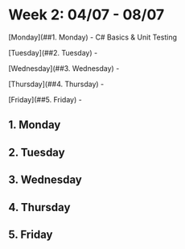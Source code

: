 # Week 2: 04/07 - 08/07

[Monday](##1. Monday) - C# Basics & Unit Testing

[Tuesday](##2. Tuesday) - 

[Wednesday](##3. Wednesday) - 

[Thursday](##4. Thursday) - 

[Friday](##5. Friday) - 



## 1. Monday





## 2. Tuesday





## 3. Wednesday





## 4. Thursday





## 5. Friday